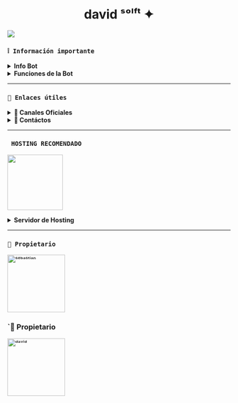 <h1 align="center"> david ˢᵒˡᶠᵗ ✦</h1>

 <img src= "https://files.catbox.moe/8xhnpl.png">
    </p>

### **`❕️ Información importante`**

<details>
 <summary><b>  Info Bot</b></summary>

* Este proyecto **no está afiliado de ninguna manera** con `WhatsApp`, `Inc. WhatsApp` es una marca registrada de `WhatsApp LLC`, y este bot es un **desarrollo independiente** que **no tiene ninguna relación oficial con la compañía**.
</details>

<details>
 <summary><b>  Funciones de la Bot</b></summary>

> Bot en desarrollo si presenta alguna falla reportar al creador para darle una solución óptima.

- [x] Interacción con voz y texto
- [x] Configuración de grupo
- [x] antidelete, antilink, antispam, etc
- [x] Bienvenida personalizada
- [x] Juegos, tictactoe, mate, etc
- [x] Chatbot (simsimi)
- [x] Chatbot (autoresponder)
- [x] Crear sticker de image/video/gif/url
- [x] Juego RPG
- [x] Personalizar imagen del menú
- [x] Descarga de música y video De YT
- [ ] Otros

</details>

---

### **`🔗 Enlaces útiles`**

<details>
 <summary><b> 🍭 Canales Oficiales </b></summary>

* Canal Oficial 1: [`¡Click aquí!`](https://whatsapp.com/channel/0029VawvsWMHwXb7QSC5kp38)
* Canal Oficial 2: [`¡Click aquí!`](https://whatsapp.com/channel/0029VavL0RX77qVMEGBNL23y)
* Canal Oficial 3: [`¡Click aquí!`](https://whatsapp.com/channel/0029VaYTBn3DZ4LaHbgzxw0B)
* Canal Oficial 4: [`¡Click aquí!`](https://whatsapp.com/channel/0029Vb6BhZ94inojKBChol3a)
</details>

<details>
<summary><b> 💭 Contáctos</b></summary>

* Sebas: [`Aquí`](https://wa.me/56985230452)
* David: [`Aquí`](https://wa.me/522219831926)
* Correo: [`Aquí`](seba306053@gmail.com)

</details>

---

### **` HOSTING RECOMENDADO`**

<a href="https://cloud.hackw.tech"><img src="https://files.catbox.moe/4dcu7y.jpg" height="125px"></a>

<details>
 <summary><b>  Servidor de Hosting</b></summary>

* Sitio Web: [`Cloud HackW`](https://cloud.hackw.tech)
* Contacto Creador: [`+57 315 2719101`](https://wa.me/573152719101)

</details>

---

### **`👑 Propietario`**
<a href="https://github.com/SebastianSBGGy"><img src="https://files.catbox.moe/irbmcz.png" width="130" height="130" alt="ˢᵉᵇᵃˢᵗⁱᵃⁿ"/></a>

### **`👑 Propietario**
<a href="https://github.com/M3rcenario28"><img src="https://files.catbox.moe/99xn6s.jpg" width="130" height="130" alt="ᵈᵃᵛⁱᵈ"/></a>

